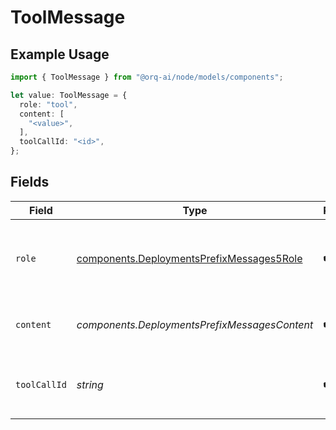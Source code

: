 # ToolMessage

## Example Usage

```typescript
import { ToolMessage } from "@orq-ai/node/models/components";

let value: ToolMessage = {
  role: "tool",
  content: [
    "<value>",
  ],
  toolCallId: "<id>",
};
```

## Fields

| Field                                                                                                  | Type                                                                                                   | Required                                                                                               | Description                                                                                            |
| ------------------------------------------------------------------------------------------------------ | ------------------------------------------------------------------------------------------------------ | ------------------------------------------------------------------------------------------------------ | ------------------------------------------------------------------------------------------------------ |
| `role`                                                                                                 | [components.DeploymentsPrefixMessages5Role](../../models/components/deploymentsprefixmessages5role.md) | :heavy_check_mark:                                                                                     | The role of the messages author, in this case tool.                                                    |
| `content`                                                                                              | *components.DeploymentsPrefixMessagesContent*                                                          | :heavy_check_mark:                                                                                     | The contents of the tool message.                                                                      |
| `toolCallId`                                                                                           | *string*                                                                                               | :heavy_check_mark:                                                                                     | Tool call that this message is responding to.                                                          |